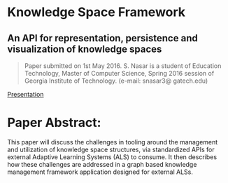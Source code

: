 # Knowledge Space Framework

## An API for representation, persistence and visualization of knowledge spaces

> Paper submitted on 1st May 2016. S. Nasar is a student of Education Technology, Master of Computer Science, Spring 2016 session of Georgia Institute of Technology. (e-mail: snasar3@ gatech.edu)

[Presentation](https://youtu.be/gspNdIAMqFE)

# Paper Abstract: 
This paper will discuss the challenges in tooling around the management and utilization of knowledge space structures, via standardized APIs for external Adaptive Learning Systems (ALS) to consume. It then describes how these challenges are addressed in a graph based knowledge management framework application designed for external ALSs.